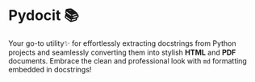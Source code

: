 # Pydocit 📚
Your go-to utility✨ for effortlessly extracting docstrings from Python projects and seamlessly
converting them into stylish **HTML** and **PDF** documents. Embrace the clean and professional look with
``md`` formatting embedded in docstrings! 

